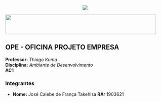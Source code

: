<p align="center">
  <img src="https://raw.githubusercontent.com/fernandohmlozano/2020_2_Projeto_Integrado/calebe-takehisa_visao_inicial/images/logo_impacta.jpg">
</p>

 <img width="476" height="62" src="https://raw.githubusercontent.com/fernandohmlozano/2020_2_Projeto_Integrado/calebe-takehisa_visao_inicial/images/logo_impacdados.jpg">  

## OPE - OFICINA PROJETO EMPRESA

**Professor:** *Thiago Kuma*   
**Disciplina:**  *Ambiente de Desenvolvimento*  
**AC1** 

### Integrantes
* **Nome:** José Calebe de França Takehisa  **RA:** 1903621  
